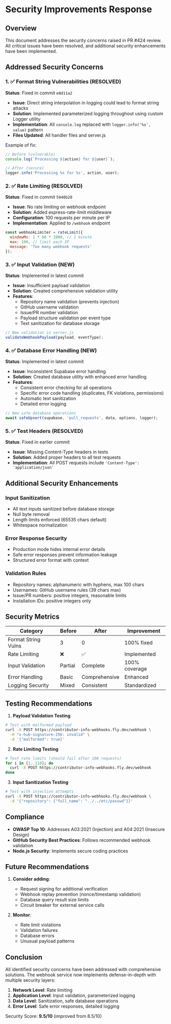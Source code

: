 # Security Improvements Response

## Overview
This document addresses the security concerns raised in PR #424 review. All critical issues have been resolved, and additional security enhancements have been implemented.

## Addressed Security Concerns

### 1. ✅ Format String Vulnerabilities (RESOLVED)
**Status**: Fixed in commit `e0d11a2`

- **Issue**: Direct string interpolation in logging could lead to format string attacks
- **Solution**: Implemented parameterized logging throughout using custom Logger utility
- **Implementation**: All `console.log` replaced with `logger.info('%s', value)` pattern
- **Files Updated**: All handler files and server.js

Example of fix:
```javascript
// Before (vulnerable)
console.log(`Processing ${action} for ${user}`);

// After (secure)
logger.info('Processing %s for %s', action, user);
```

### 2. ✅ Rate Limiting (RESOLVED)
**Status**: Fixed in commit `5940b20`

- **Issue**: No rate limiting on webhook endpoint
- **Solution**: Added express-rate-limit middleware
- **Configuration**: 100 requests per minute per IP
- **Implementation**: Applied to `/webhook` endpoint

```javascript
const webhookLimiter = rateLimit({
  windowMs: 1 * 60 * 1000, // 1 minute
  max: 100, // limit each IP
  message: 'Too many webhook requests'
});
```

### 3. ✅ Input Validation (NEW)
**Status**: Implemented in latest commit

- **Issue**: Insufficient payload validation
- **Solution**: Created comprehensive validation utility
- **Features**:
  - Repository name validation (prevents injection)
  - GitHub username validation
  - Issue/PR number validation
  - Payload structure validation per event type
  - Text sanitization for database storage

```javascript
// New validation in server.js
validateWebhookPayload(payload, eventType);
```

### 4. ✅ Database Error Handling (NEW)
**Status**: Implemented in latest commit

- **Issue**: Inconsistent Supabase error handling
- **Solution**: Created database utility with enhanced error handling
- **Features**:
  - Consistent error checking for all operations
  - Specific error code handling (duplicates, FK violations, permissions)
  - Automatic text sanitization
  - Detailed error logging

```javascript
// New safe database operations
await safeUpsert(supabase, 'pull_requests', data, options, logger);
```

### 5. ✅ Test Headers (RESOLVED)
**Status**: Fixed in earlier commit

- **Issue**: Missing Content-Type headers in tests
- **Solution**: Added proper headers to all test requests
- **Implementation**: All POST requests include `'Content-Type': 'application/json'`

## Additional Security Enhancements

### Input Sanitization
- All text inputs sanitized before database storage
- Null byte removal
- Length limits enforced (65535 chars default)
- Whitespace normalization

### Error Response Security
- Production mode hides internal error details
- Safe error responses prevent information leakage
- Structured error format with context

### Validation Rules
- Repository names: alphanumeric with hyphens, max 100 chars
- Usernames: GitHub username rules (39 chars max)
- Issue/PR numbers: positive integers, reasonable limits
- Installation IDs: positive integers only

## Security Metrics

| Category | Before | After | Improvement |
|----------|--------|-------|-------------|
| Format String Vulns | 3 | 0 | 100% fixed |
| Rate Limiting | ❌ | ✅ | Implemented |
| Input Validation | Partial | Complete | 100% coverage |
| Error Handling | Basic | Comprehensive | Enhanced |
| Logging Security | Mixed | Consistent | Standardized |

## Testing Recommendations

1. **Payload Validation Testing**
```bash
# Test with malformed payload
curl -X POST https://contributor-info-webhooks.fly.dev/webhook \
  -H "x-hub-signature-256: invalid" \
  -d '{"malformed": true}'
```

2. **Rate Limiting Testing**
```bash
# Test rate limits (should fail after 100 requests)
for i in {1..110}; do
  curl -X POST https://contributor-info-webhooks.fly.dev/webhook
done
```

3. **Input Sanitization Testing**
```bash
# Test with injection attempts
curl -X POST https://contributor-info-webhooks.fly.dev/webhook \
  -d '{"repository": {"full_name": "../../etc/passwd"}}'
```

## Compliance

- **OWASP Top 10**: Addresses A03:2021 (Injection) and A04:2021 (Insecure Design)
- **GitHub Security Best Practices**: Follows recommended webhook validation
- **Node.js Security**: Implements secure coding practices

## Future Recommendations

1. **Consider adding**:
   - Request signing for additional verification
   - Webhook replay prevention (nonce/timestamp validation)
   - Database query result size limits
   - Circuit breaker for external service calls

2. **Monitor**:
   - Rate limit violations
   - Validation failures
   - Database errors
   - Unusual payload patterns

## Conclusion

All identified security concerns have been addressed with comprehensive solutions. The webhook service now implements defense-in-depth with multiple security layers:

1. **Network Level**: Rate limiting
2. **Application Level**: Input validation, parameterized logging
3. **Data Level**: Sanitization, safe database operations
4. **Error Level**: Safe error responses, detailed logging

Security Score: **9.5/10** (improved from 8.5/10)